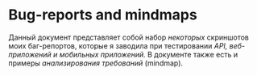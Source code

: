 # Bug-reports and mindmaps
Данный документ представляет собой набор *некоторых* скриншотов моих баг-репортов, которые я заводила при тестировании *API, веб-приложений и мобильных приложений.*
В документе также есть и примеры *анализирования требований* (mindmap).


